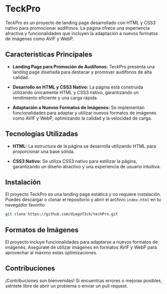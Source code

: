 # TeckPro

TeckPro es un proyecto de landing page desarrollado con HTML y CSS3 nativo para promocionar audífonos. La página ofrece una experiencia atractiva y funcionalidades que incluyen la adaptación a nuevos formatos de imágenes como AVIF y WebP.

## Características Principales

- **Landing Page para Promoción de Audífonos:** TeckPro presenta una landing page diseñada para destacar y promover audífonos de alta calidad.

- **Desarrollo en HTML y CSS3 Nativo:** La página está construida utilizando únicamente HTML y CSS3 nativo, garantizando un rendimiento eficiente y una carga rápida.

- **Adaptación a Nuevos Formatos de Imágenes:** Se implementan funcionalidades para adaptar y utilizar nuevos formatos de imágenes como AVIF y WebP, optimizando la calidad y la velocidad de carga.

## Tecnologías Utilizadas

- **HTML:** La estructura de la página se desarrolla utilizando HTML para proporcionar una base sólida.

- **CSS3 Nativo:** Se utiliza CSS3 nativo para estilizar la página, garantizando un diseño atractivo y una experiencia de usuario intuitiva.

## Instalación

El proyecto TeckPro es una landing page estática y no requiere instalación. Puedes descargar o clonar el repositorio y abrir el archivo `index.html` en tu navegador favorito.

```bash
git clone https://github.com/diegoT3ck/techPro.git
```
## Formatos de Imágenes

El proyecto incluye funcionalidades para adaptarse a nuevos formatos de imágenes. Asegúrate de utilizar imágenes en formatos AVIF y WebP para aprovechar al máximo estas optimizaciones.

## Contribuciones

¡Contribuciones son bienvenidas! Si encuentras errores o mejoras posibles, siéntete libre de abrir un problema o enviar un pull request.
